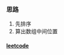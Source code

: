 ### 思路

1. 先排序
2. 算出数组中间位置


#### [leetcode](https://leetcode-cn.com/problems/majority-element/)





